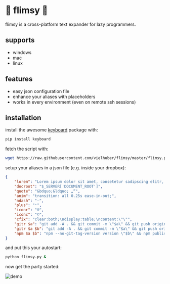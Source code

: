 # 🐨 flimsy 🐨

flimsy is a cross-platform text expander for lazy programmers.

## supports

* windows
* mac
* linux

## features

* easy json configuration file
* enhance your aliases with placeholders
* works in every environment (even on remote ssh sessions)

## installation

install the awesome [keyboard](https://github.com/boppreh/keyboard) package with:
```bash
pip install keyboard
```

fetch the script with:
```bash
wget https://raw.githubusercontent.com/vielhuber/flimsy/master/flimsy.py
```

setup your aliases in a json file (e.g. inside your dropbox):
```json
{
    "lorem": "Lorem ipsum dolor sit amet, consetetur sadipscing elitr, sed diam nonumy eirmod tempor invidunt ut labore et dolore magna aliquyam erat, sed diam voluptua. At vero eos et accusam et justo duo dolores et ea rebum. Stet clita kasd gubergren, no sea takimata sanctus est Lorem ipsum dolor sit amet. Lorem ipsum dolor sit amet, consetetur sadipscing elitr, sed diam nonumy eirmod tempor invidunt ut labore et dolore magna aliquyam erat, sed diam voluptua. At vero eos et accusam et justo duo dolores et ea rebum. Stet clita kasd gubergren, no sea takimata sanctus est Lorem ipsum dolor sit amet.",
    "docroot": "$_SERVER['DOCUMENT_ROOT']",
    "quote": "&bdquo;&ldquo; „“",
    "anim": "transition: all 0.25s ease-in-out;",
    "ndash": "–",
    "plus": "⁺",
    "iconr": "®",
    "iconc": "©",
    "cfix": "clear:both;\ndisplay:table;\ncontent:\"\"",
    "gitr $a": "git add -A . && git commit -m \"$a\" && git push origin master",
    "gitr $a $b": "git add -A . && git commit -m \"$a\" && git push origin master && git tag -a \"$b\" -m \"$a\" && git push --tags",
    "npm $a $b": "npm --no-git-tag-version version \"$b\" && npm publish && git add -A . && git commit -m \"$a\" && git push origin master && git tag -a \"$b\" -m \"$a\" && git push --tags"
}
```

and put this your autostart:
```bash
python flimsy.py &
```

now get the party started:

![demo](https://media.giphy.com/media/qPa9vUYCUrx6w/giphy.gif)